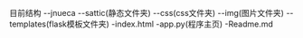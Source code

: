 目前结构
--jnueca
    --sattic(静态文件夹)
        --css(css文件夹)
        --img(图片文件夹)
    --templates(flask模板文件夹)
        -index.html
    -app.py(程序主页)
    -Readme.md